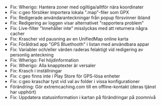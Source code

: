 #
- Fix: Wherigo: Hantera zoner med ogiltiga/alltför nära koordinater
- Fix: c:geo försöker importera lokala ".map"-filer som GPX
- Fix: Redigerade användaranteckningar från popup försvinner ibland
- Fix: Redigering av loggen visar alternativet "rapportera problem"
- Fix: Live-filter "Innehåller inte" misslyckas med att returnera några cacher
- Fix: Krascher vid pausning av en UnifiedMap online karta
- Fix: Föråldrad app "GPS Bluethooth" i listan med användbara appar
- Fix: Variabler och/eller värden raderas felaktigt vid redigering av personlig anteckning
- Fix: Wherigo: Fel höjdinformation
- Fix: Wherigo: Alla knapptexter är versaler
- Fix: Krasch i inställningar
- Fix: c:geo finns inte i Play Store för GPS-lösa enheter
- Fix: c:geo kraschar tyst vid val av folder i vissa konfigurationer
- Förändring: Gör extremcaching.com till en offline-kontakt (deras tjänst har upphört)
- Fix: Uppdatera statusinformation i kartan på förändringar på zoomnivå
